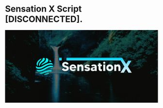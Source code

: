 # Sensation X Script [DISCONNECTED].
![Topic](https://github.com/DexCodeSX/Sensation-X-image/blob/main/image_24-07-23_18-51-55-866.jpg?raw=true)
